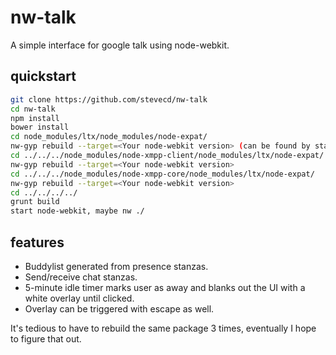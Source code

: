 # nw-talk

A simple interface for google talk using node-webkit.

## quickstart
```sh
git clone https://github.com/stevecd/nw-talk
cd nw-talk
npm install
bower install
cd node_modules/ltx/node_modules/node-expat/
nw-gyp rebuild --target=<Your node-webkit version> (can be found by starting node-webkit and going to url 'nw:version')
cd ../../../node_modules/node-xmpp-client/node_modules/ltx/node-expat/
nw-gyp rebuild --target=<Your node-webkit version>
cd ../../../node_modules/node-xmpp-core/node_modules/ltx/node-expat/
nw-gyp rebuild --target=<Your node-webkit version>
cd ../../../../
grunt build
start node-webkit, maybe nw ./
```

## features
* Buddylist generated from presence stanzas.
* Send/receive chat stanzas.
* 5-minute idle timer marks user as away and blanks out the UI with a white overlay until clicked.
* Overlay can be triggered with escape as well.

It's tedious to have to rebuild the same package 3 times, eventually I hope to figure that out.
